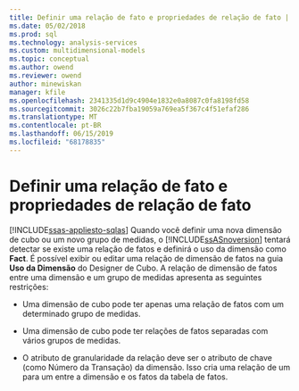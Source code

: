 ```yaml
---
title: Definir uma relação de fato e propriedades de relação de fato | Microsoft Docs
ms.date: 05/02/2018
ms.prod: sql
ms.technology: analysis-services
ms.custom: multidimensional-models
ms.topic: conceptual
ms.author: owend
ms.reviewer: owend
author: minewiskan
manager: kfile
ms.openlocfilehash: 2341335d1d9c4904e1832e0a8087c0fa8198fd58
ms.sourcegitcommit: 3026c22b7fba19059a769ea5f367c4f51efaf286
ms.translationtype: MT
ms.contentlocale: pt-BR
ms.lasthandoff: 06/15/2019
ms.locfileid: "68178835"
---
```

# <a name="define-a-fact-relationship-and-fact-relationship-properties"></a>Definir uma relação de fato e propriedades de relação de fato
[!INCLUDE[ssas-appliesto-sqlas](../../includes/ssas-appliesto-sqlas.md)]
  Quando você definir uma nova dimensão de cubo ou um novo grupo de medidas, o [!INCLUDE[ssASnoversion](../../includes/ssasnoversion-md.md)] tentará detectar se existe uma relação de fatos e definirá o uso da dimensão como **Fact**. É possível exibir ou editar uma relação de dimensão de fatos na guia **Uso da Dimensão** do Designer de Cubo. A relação de dimensão de fatos entre uma dimensão e um grupo de medidas apresenta as seguintes restrições:  
  
-   Uma dimensão de cubo pode ter apenas uma relação de fatos com um determinado grupo de medidas.  
  
-   Uma dimensão de cubo pode ter relações de fatos separadas com vários grupos de medidas.  
  
-   O atributo de granularidade da relação deve ser o atributo de chave (como Número da Transação) da dimensão. Isso cria uma relação de um para um entre a dimensão e os fatos da tabela de fatos.  
  
  
